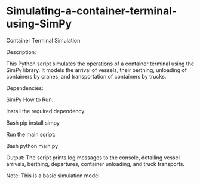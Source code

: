 # Simulating-a-container-terminal-using-SimPy

Container Terminal Simulation

Description:

This Python script simulates the operations of a container terminal using the SimPy library. It models the arrival of vessels, their berthing, unloading of containers by cranes, and transportation of containers by trucks.

Dependencies:

SimPy
How to Run:

Install the required dependency:

Bash
pip install simpy

Run the main script:

Bash
python main.py

Output:
The script prints log messages to the console, detailing vessel arrivals, berthing, departures, container unloading, and truck transports.

Note:
This is a basic simulation model.